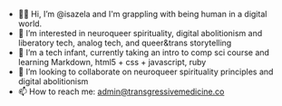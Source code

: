 - 👋🏽 Hi, I’m @isazela and I'm grappling with being human in a digital world.
- 👀 I’m interested in neuroqueer spirituality, digital abolitionism and liberatory tech, analog tech, and queer&trans storytelling
- 🌱 I’m a tech infant, currently taking an intro to comp sci course and learning Markdown, html5 + css + javascript, ruby
- 💞️ I’m looking to collaborate on neuroqueer spirituality principles and digital abolitionism
- 📫 How to reach me: admin@transgressivemedicine.co

